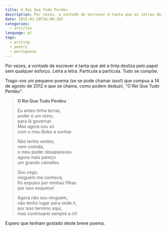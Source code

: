 ```yaml
---
title: O Rei Que Tudo Perdeu
description: Por vezes, a vontade de escrever é tanta que as letras deslizam pelo papel. Aqui está um pequeno poema, O Rei Que Tudo Perdeu, escrito em 2012.
date: 2015-02-28T16:00:38Z
categories:
  - articles
language: pt
tags:
  - writing
  - poetry
  - portuguese
---
```


Por vezes, a vontade de escrever é tanta que até a tinta desliza pelo papel sem qualquer esforço. Letra a letra. Partícula a partícula. Tudo se compõe.

<!--more-->

Trago-vos um pequeno poema (se se pode chamar isso!) que compus a 14 de agosto de 2012 e que se chama, como podem deduzir, "O Rei Que Tudo Perdeu".

> **O Rei Que Tudo Perdeu**
>
> Eu antes tinha terras,<br>
poder e um reino,<br>
para lá governar.<br>
Mas agora sou só<br>
com o meu Bobo a sonhar.
>
> Não tenho vestes,<br>
nem comida,<br>
o meu poder desapareceu<br>
agora mais pareço<br>
um grande camafeu.
>
> Sou cego,<br>
ninguém me conhece,<br>
foi expulso por minhas filhas<br>
por isso esquece!
>
> Agora não sou ninguém,<br>
não tenho lugar para onde ir,<br>
por isso termino aqui,<br>
mas continuarei sempre a rir!

Espero que tenham gostado deste breve poema.
